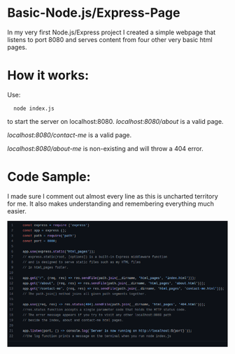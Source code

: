 # Basic-Node.js/Express-Page

In my very first Node.js/Express project I created a simple webpage that listens
to port 8080 and serves content from four other very basic html pages.

# How it works:

Use:

```
  node index.js
```

to start the server on localhost:8080.
*localhost:8080/about*  is a valid page.

*localhost:8080/contact-me* is a valid page.

*localhost:8080/about-me* is non-existing and will throw a 404 error.


# Code Sample: 

I made sure I comment out almost every line as this is
uncharted territory for me. It also makes understanding
and remembering everything much easier.


![screenshot](./Images/sample.png)